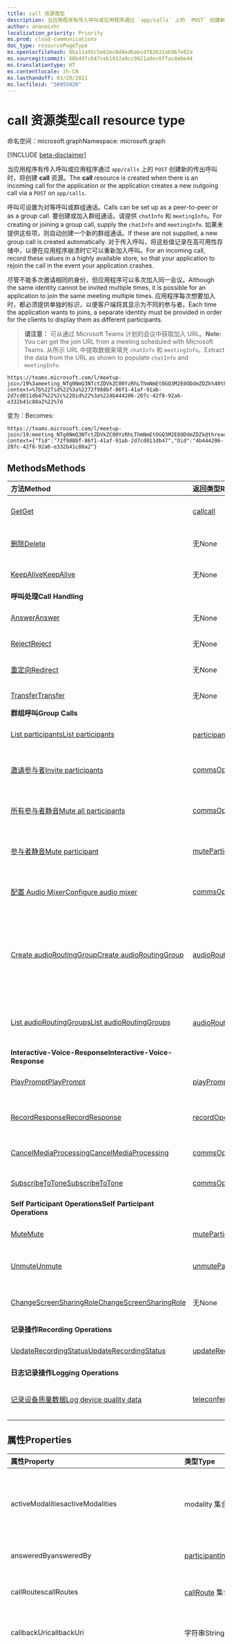 ```yaml
---
title: call 资源类型
description: 当应用程序有传入呼叫或应用程序通过 `app/calls` 上的 `POST` 创建新的传出呼叫时，将创建 **call** 资源。
author: ananmishr
localization_priority: Priority
ms.prod: cloud-communications
doc_type: resourcePageType
ms.openlocfilehash: 0ba11a95c5e62ec0d4edbabcdf82631ab967e82a
ms.sourcegitcommit: 68b49fc847ceb1032a9cc9821a9ec0f7ac4abe44
ms.translationtype: HT
ms.contentlocale: zh-CN
ms.lasthandoff: 03/20/2021
ms.locfileid: "50955026"
---
```

# <a name="call-resource-type"></a><span data-ttu-id="4c01e-103">call 资源类型</span><span class="sxs-lookup"><span data-stu-id="4c01e-103">call resource type</span></span>

<span data-ttu-id="4c01e-104">命名空间：microsoft.graph</span><span class="sxs-lookup"><span data-stu-id="4c01e-104">Namespace: microsoft.graph</span></span>

[!INCLUDE [beta-disclaimer](../../includes/beta-disclaimer.md)]

<span data-ttu-id="4c01e-105">当应用程序有传入呼叫或应用程序通过 `app/calls` 上的 `POST` 创建新的传出呼叫时，将创建 **call** 资源。</span><span class="sxs-lookup"><span data-stu-id="4c01e-105">The **call** resource is created when there is an incoming call for the application or the application creates a new outgoing call via a `POST` on `app/calls`.</span></span>

<span data-ttu-id="4c01e-106">呼叫可设置为对等呼叫或群组通话。</span><span class="sxs-lookup"><span data-stu-id="4c01e-106">Calls can be set up as a peer-to-peer or as a group call.</span></span> <span data-ttu-id="4c01e-107">要创建或加入群组通话，请提供 `chatInfo` 和 `meetingInfo`。</span><span class="sxs-lookup"><span data-stu-id="4c01e-107">For creating or joining a group call, supply the `chatInfo` and `meetingInfo`.</span></span> <span data-ttu-id="4c01e-108">如果未提供这些项，则自动创建一个新的群组通话。</span><span class="sxs-lookup"><span data-stu-id="4c01e-108">If these are not supplied, a new group call is created automatically.</span></span> <span data-ttu-id="4c01e-109">对于传入呼叫，将这些值记录在高可用性存储中，以便在应用程序崩溃时它可以重新加入呼叫。</span><span class="sxs-lookup"><span data-stu-id="4c01e-109">For an incoming call, record these values in a highly available store, so that your application to rejoin the call in the event your application crashes.</span></span>

<span data-ttu-id="4c01e-110">尽管不能多次邀请相同的身份，但应用程序可以多次加入同一会议。</span><span class="sxs-lookup"><span data-stu-id="4c01e-110">Although the same identity cannot be invited multiple times, it is possible for an application to join the same meeting multiple times.</span></span> <span data-ttu-id="4c01e-111">应用程序每次想要加入时，都必须提供单独的标识，以便客户端将其显示为不同的参与者。</span><span class="sxs-lookup"><span data-stu-id="4c01e-111">Each time the application wants to joins, a separate identity must be provided in order for the clients to display them as different participants.</span></span>

> <span data-ttu-id="4c01e-112">**请注意：** 可从通过 Microsoft Teams 计划的会议中获取加入 URL。</span><span class="sxs-lookup"><span data-stu-id="4c01e-112">**Note:** You can get the join URL from a meeting scheduled with Microsoft Teams.</span></span> <span data-ttu-id="4c01e-113">从所示 URL 中提取数据来填充 `chatInfo` 和 `meetingInfo`。</span><span class="sxs-lookup"><span data-stu-id="4c01e-113">Extract the data from the URL as shown to populate `chatInfo` and `meetingInfo`.</span></span>

```http
https://teams.microsoft.com/l/meetup-join/19%3ameeting_NTg0NmQ3NTctZDVkZC00YzRhLThmNmEtOGQ3M2E0ODdmZDZk%40thread.v2/0?context=%7b%22Tid%22%3a%2272f988bf-86f1-41af-91ab-2d7cd011db47%22%2c%22Oid%22%3a%224b444206-207c-42f8-92a6-e332b41c88a2%22%7d
```
<span data-ttu-id="4c01e-114">变为：</span><span class="sxs-lookup"><span data-stu-id="4c01e-114">Becomes:</span></span>
```http
https://teams.microsoft.com/l/meetup-join/19:meeting_NTg0NmQ3NTctZDVkZC00YzRhLThmNmEtOGQ3M2E0ODdmZDZk@thread.v2/0?context={"Tid":"72f988bf-86f1-41af-91ab-2d7cd011db47","Oid":"4b444206-207c-42f8-92a6-e332b41c88a2"}
```


## <a name="methods"></a><span data-ttu-id="4c01e-115">Methods</span><span class="sxs-lookup"><span data-stu-id="4c01e-115">Methods</span></span>

| <span data-ttu-id="4c01e-116">方法</span><span class="sxs-lookup"><span data-stu-id="4c01e-116">Method</span></span>                                                             | <span data-ttu-id="4c01e-117">返回类型</span><span class="sxs-lookup"><span data-stu-id="4c01e-117">Return Type</span></span>                                                 | <span data-ttu-id="4c01e-118">说明</span><span class="sxs-lookup"><span data-stu-id="4c01e-118">Description</span></span>                                                                     |
|:-------------------------------------------------------------------|:------------------------------------------------------------|:--------------------------------------------------------------------------------|
| [<span data-ttu-id="4c01e-119">Get</span><span class="sxs-lookup"><span data-stu-id="4c01e-119">Get</span></span>](../api/call-get.md)                                     | [<span data-ttu-id="4c01e-120">call</span><span class="sxs-lookup"><span data-stu-id="4c01e-120">call</span></span>](call.md)                                             | <span data-ttu-id="4c01e-121">读取 **call** 对象的属性。</span><span class="sxs-lookup"><span data-stu-id="4c01e-121">Read properties of the **call** object.</span></span>                                         |
| [<span data-ttu-id="4c01e-122">删除</span><span class="sxs-lookup"><span data-stu-id="4c01e-122">Delete</span></span>](../api/call-delete.md)                                    | <span data-ttu-id="4c01e-123">无</span><span class="sxs-lookup"><span data-stu-id="4c01e-123">None</span></span>                                                            | <span data-ttu-id="4c01e-124">删除或挂断活动 **呼叫**。</span><span class="sxs-lookup"><span data-stu-id="4c01e-124">Delete or Hang-up an active **call**.</span></span>                                           |
| [<span data-ttu-id="4c01e-125">KeepAlive</span><span class="sxs-lookup"><span data-stu-id="4c01e-125">KeepAlive</span></span>](../api/call-keepalive.md)                             | <span data-ttu-id="4c01e-126">无</span><span class="sxs-lookup"><span data-stu-id="4c01e-126">None</span></span>                                                  | <span data-ttu-id="4c01e-127">确保通话不中断。</span><span class="sxs-lookup"><span data-stu-id="4c01e-127">Ensure that the call remains active.</span></span>
| <span data-ttu-id="4c01e-128">**呼叫处理**</span><span class="sxs-lookup"><span data-stu-id="4c01e-128">**Call Handling**</span></span>                                                  |                                                        |                                                                                 |
| [<span data-ttu-id="4c01e-129">Answer</span><span class="sxs-lookup"><span data-stu-id="4c01e-129">Answer</span></span>](../api/call-answer.md)                                    | <span data-ttu-id="4c01e-130">无</span><span class="sxs-lookup"><span data-stu-id="4c01e-130">None</span></span>                                                            | <span data-ttu-id="4c01e-131">应答传入呼叫。</span><span class="sxs-lookup"><span data-stu-id="4c01e-131">Answer an incoming call.</span></span>                                                        |
| [<span data-ttu-id="4c01e-132">Reject</span><span class="sxs-lookup"><span data-stu-id="4c01e-132">Reject</span></span>](../api/call-reject.md)                                    | <span data-ttu-id="4c01e-133">无</span><span class="sxs-lookup"><span data-stu-id="4c01e-133">None</span></span>                                                            | <span data-ttu-id="4c01e-134">拒绝传入呼叫。</span><span class="sxs-lookup"><span data-stu-id="4c01e-134">Reject an incoming call.</span></span>                                                        |
| [<span data-ttu-id="4c01e-135">重定向</span><span class="sxs-lookup"><span data-stu-id="4c01e-135">Redirect</span></span>](../api/call-redirect.md)                                | <span data-ttu-id="4c01e-136">无</span><span class="sxs-lookup"><span data-stu-id="4c01e-136">None</span></span>                                                            | <span data-ttu-id="4c01e-137">重定向传入呼叫。</span><span class="sxs-lookup"><span data-stu-id="4c01e-137">Redirect an incoming call.</span></span>                                                      |
| [<span data-ttu-id="4c01e-138">Transfer</span><span class="sxs-lookup"><span data-stu-id="4c01e-138">Transfer</span></span>](../api/call-transfer.md)                                | <span data-ttu-id="4c01e-139">无</span><span class="sxs-lookup"><span data-stu-id="4c01e-139">None</span></span>                                                            | <span data-ttu-id="4c01e-140">转接呼叫</span><span class="sxs-lookup"><span data-stu-id="4c01e-140">Transfer a call</span></span>                                                                 |
| <span data-ttu-id="4c01e-141">**群组呼叫**</span><span class="sxs-lookup"><span data-stu-id="4c01e-141">**Group Calls**</span></span>                                                    |                                                             |                                                                            |
| [<span data-ttu-id="4c01e-142">List participants</span><span class="sxs-lookup"><span data-stu-id="4c01e-142">List participants</span></span>](../api/call-list-participants.md)              | <span data-ttu-id="4c01e-143">[participant](participant.md) 集合</span><span class="sxs-lookup"><span data-stu-id="4c01e-143">[participant](participant.md) collection</span></span>                    | <span data-ttu-id="4c01e-144">获取参与者对象集合。</span><span class="sxs-lookup"><span data-stu-id="4c01e-144">Get a participant object collection.</span></span>                                            |
| [<span data-ttu-id="4c01e-145">邀请参与者</span><span class="sxs-lookup"><span data-stu-id="4c01e-145">Invite participants</span></span>](../api/participant-invite.md)                | [<span data-ttu-id="4c01e-146">commsOperation</span><span class="sxs-lookup"><span data-stu-id="4c01e-146">commsOperation</span></span>](commsoperation.md)                         | <span data-ttu-id="4c01e-147">邀请参与者加入活动呼叫。</span><span class="sxs-lookup"><span data-stu-id="4c01e-147">Invite participants to the active call.</span></span>                                         |
| [<span data-ttu-id="4c01e-148">所有参与者静音</span><span class="sxs-lookup"><span data-stu-id="4c01e-148">Mute all participants</span></span>](../api/participant-muteall.md)             | [<span data-ttu-id="4c01e-149">commsOperation</span><span class="sxs-lookup"><span data-stu-id="4c01e-149">commsOperation</span></span>](commsoperation.md)                         | <span data-ttu-id="4c01e-150">将呼叫中的所有参与者设为静音。</span><span class="sxs-lookup"><span data-stu-id="4c01e-150">Mute all participants in the call.</span></span>                                              |
| [<span data-ttu-id="4c01e-151">参与者静音</span><span class="sxs-lookup"><span data-stu-id="4c01e-151">Mute participant</span></span>](../api/participant-mute.md)                     | [<span data-ttu-id="4c01e-152">muteParticipantOperation</span><span class="sxs-lookup"><span data-stu-id="4c01e-152">muteParticipantOperation</span></span>](muteparticipantoperation.md)     | <span data-ttu-id="4c01e-153">群组通话中参与者静音。</span><span class="sxs-lookup"><span data-stu-id="4c01e-153">Mute a participant in the group call.</span></span>                                           |
| [<span data-ttu-id="4c01e-154">配置 Audio Mixer</span><span class="sxs-lookup"><span data-stu-id="4c01e-154">Configure audio mixer</span></span>](../api/participant-configuremixer.md)      | [<span data-ttu-id="4c01e-155">commsOperation</span><span class="sxs-lookup"><span data-stu-id="4c01e-155">commsOperation</span></span>](commsoperation.md)                         | <span data-ttu-id="4c01e-156">在多方对话中配置音频。</span><span class="sxs-lookup"><span data-stu-id="4c01e-156">Configure audio in multiparty conversation.</span></span>                                     |
| [<span data-ttu-id="4c01e-157">Create audioRoutingGroup</span><span class="sxs-lookup"><span data-stu-id="4c01e-157">Create audioRoutingGroup</span></span>](../api/call-post-audioroutinggroups.md) | [<span data-ttu-id="4c01e-158">audioRoutingGroup</span><span class="sxs-lookup"><span data-stu-id="4c01e-158">audioRoutingGroup</span></span>](audioroutinggroup.md)                   | <span data-ttu-id="4c01e-159">通过发布到 audioRoutingGroups 集合创建一个新的 audioRoutingGroup。</span><span class="sxs-lookup"><span data-stu-id="4c01e-159">Create a new audioRoutingGroup by posting to the audioRoutingGroups collection.</span></span> |
| [<span data-ttu-id="4c01e-160">List audioRoutingGroups</span><span class="sxs-lookup"><span data-stu-id="4c01e-160">List audioRoutingGroups</span></span>](../api/call-list-audioroutinggroups.md)  | <span data-ttu-id="4c01e-161">[audioRoutingGroup](audioroutinggroup.md) 集合</span><span class="sxs-lookup"><span data-stu-id="4c01e-161">[audioRoutingGroup](audioroutinggroup.md) collection</span></span>        | <span data-ttu-id="4c01e-162">获取 audioRoutingGroup 对象集合。</span><span class="sxs-lookup"><span data-stu-id="4c01e-162">Get a audioRoutingGroup object collection.</span></span>                                      |
| <span data-ttu-id="4c01e-163">**Interactive-Voice-Response**</span><span class="sxs-lookup"><span data-stu-id="4c01e-163">**Interactive-Voice-Response**</span></span>                                     |                                                             |                                                                                 |
| [<span data-ttu-id="4c01e-164">PlayPrompt</span><span class="sxs-lookup"><span data-stu-id="4c01e-164">PlayPrompt</span></span>](../api/call-playprompt.md)                            | [<span data-ttu-id="4c01e-165">playPromptOperation</span><span class="sxs-lookup"><span data-stu-id="4c01e-165">playPromptOperation</span></span>](playpromptoperation.md)               | <span data-ttu-id="4c01e-166">在呼叫中播放提示。</span><span class="sxs-lookup"><span data-stu-id="4c01e-166">Play prompt in the call.</span></span>                                                        |
| [<span data-ttu-id="4c01e-167">RecordResponse</span><span class="sxs-lookup"><span data-stu-id="4c01e-167">RecordResponse</span></span>](../api/call-record.md)                            | [<span data-ttu-id="4c01e-168">recordOperation</span><span class="sxs-lookup"><span data-stu-id="4c01e-168">recordOperation</span></span>](recordoperation.md)                       | <span data-ttu-id="4c01e-169">录制来自呼叫方的简短音频回复。</span><span class="sxs-lookup"><span data-stu-id="4c01e-169">Records a short audio response from the caller.</span></span>                                        |
| [<span data-ttu-id="4c01e-170">CancelMediaProcessing</span><span class="sxs-lookup"><span data-stu-id="4c01e-170">CancelMediaProcessing</span></span>](../api/call-cancelmediaprocessing.md)      | [<span data-ttu-id="4c01e-171">commsOperation</span><span class="sxs-lookup"><span data-stu-id="4c01e-171">commsOperation</span></span>](commsoperation.md)                         | <span data-ttu-id="4c01e-172">取消媒体处理。</span><span class="sxs-lookup"><span data-stu-id="4c01e-172">Cancel media processing.</span></span>                                                        |
| [<span data-ttu-id="4c01e-173">SubscribeToTone</span><span class="sxs-lookup"><span data-stu-id="4c01e-173">SubscribeToTone</span></span>](../api/call-subscribetotone.md)                  | [<span data-ttu-id="4c01e-174">commsOperation</span><span class="sxs-lookup"><span data-stu-id="4c01e-174">commsOperation</span></span>](commsoperation.md)                         | <span data-ttu-id="4c01e-175">订阅 DTMF 音。</span><span class="sxs-lookup"><span data-stu-id="4c01e-175">Subscribe to DTMF tones.</span></span>                                                        |
| <span data-ttu-id="4c01e-176">**Self Participant Operations**</span><span class="sxs-lookup"><span data-stu-id="4c01e-176">**Self Participant Operations**</span></span>                                    |                                                             |                                                                                 |
| [<span data-ttu-id="4c01e-177">Mute</span><span class="sxs-lookup"><span data-stu-id="4c01e-177">Mute</span></span>](../api/call-mute.md)                                        | [<span data-ttu-id="4c01e-178">muteParticipantOperation</span><span class="sxs-lookup"><span data-stu-id="4c01e-178">muteParticipantOperation</span></span>](muteparticipantoperation.md)     | <span data-ttu-id="4c01e-179">在呼叫中将自己设为静音。</span><span class="sxs-lookup"><span data-stu-id="4c01e-179">Mute self in the call.</span></span>                                                          |
| [<span data-ttu-id="4c01e-180">Unmute</span><span class="sxs-lookup"><span data-stu-id="4c01e-180">Unmute</span></span>](../api/call-unmute.md)                                    | [<span data-ttu-id="4c01e-181">unmuteParticipantOperation</span><span class="sxs-lookup"><span data-stu-id="4c01e-181">unmuteParticipantOperation</span></span>](unmuteparticipantoperation.md) | <span data-ttu-id="4c01e-182">在呼叫中将自己取消静音。</span><span class="sxs-lookup"><span data-stu-id="4c01e-182">Unmute self in the call.</span></span>                                                        |
| [<span data-ttu-id="4c01e-183">ChangeScreenSharingRole</span><span class="sxs-lookup"><span data-stu-id="4c01e-183">ChangeScreenSharingRole</span></span>](../api/call-changescreensharingrole.md)  | <span data-ttu-id="4c01e-184">无</span><span class="sxs-lookup"><span data-stu-id="4c01e-184">None</span></span>                                                        | <span data-ttu-id="4c01e-185">在呼叫中开始和停止共享屏幕。</span><span class="sxs-lookup"><span data-stu-id="4c01e-185">Start and stop sharing screen in the call.</span></span>                                      |
| <span data-ttu-id="4c01e-186">**记录操作**</span><span class="sxs-lookup"><span data-stu-id="4c01e-186">**Recording Operations**</span></span>                                           |                                                             |                                              |
| [<span data-ttu-id="4c01e-187">UpdateRecordingStatus</span><span class="sxs-lookup"><span data-stu-id="4c01e-187">UpdateRecordingStatus</span></span>](../api/call-updaterecordingstatus.md)      | [<span data-ttu-id="4c01e-188">updateRecordingStatusOperation</span><span class="sxs-lookup"><span data-stu-id="4c01e-188">updateRecordingStatusOperation</span></span>](updateRecordingStatusOperation.md)               | <span data-ttu-id="4c01e-189">更新记录状态。</span><span class="sxs-lookup"><span data-stu-id="4c01e-189">Updates the recording status.</span></span>                      |
| <span data-ttu-id="4c01e-190">**日志记录操作**</span><span class="sxs-lookup"><span data-stu-id="4c01e-190">**Logging Operations**</span></span>                                           |                                                             |                                              |
| [<span data-ttu-id="4c01e-191">记录设备质量数据</span><span class="sxs-lookup"><span data-stu-id="4c01e-191">Log device quality data</span></span>](../api/call-logteleconferencedevicequality.md)| [<span data-ttu-id="4c01e-192">teleconferenceDeviceQuality</span><span class="sxs-lookup"><span data-stu-id="4c01e-192">teleconferenceDeviceQuality</span></span>](teleconferencedevicequality.md) | <span data-ttu-id="4c01e-193">记录视频电话会议设备质量数据。</span><span class="sxs-lookup"><span data-stu-id="4c01e-193">Log video teleconferencing device quality data.</span></span>|

## <a name="properties"></a><span data-ttu-id="4c01e-194">属性</span><span class="sxs-lookup"><span data-stu-id="4c01e-194">Properties</span></span>

| <span data-ttu-id="4c01e-195">属性</span><span class="sxs-lookup"><span data-stu-id="4c01e-195">Property</span></span>            | <span data-ttu-id="4c01e-196">类型</span><span class="sxs-lookup"><span data-stu-id="4c01e-196">Type</span></span>                                                                                                   | <span data-ttu-id="4c01e-197">说明</span><span class="sxs-lookup"><span data-stu-id="4c01e-197">Description</span></span>                                                                                                                                                                                         |
| :------------------ | :------------------------------------------------------------------------------------------------------| :-------------------------------------------------------------------------------------------------------------------------------------------------------------------------------------------------- |
| <span data-ttu-id="4c01e-198">activeModalities</span><span class="sxs-lookup"><span data-stu-id="4c01e-198">activeModalities</span></span>    | <span data-ttu-id="4c01e-199">modality 集合</span><span class="sxs-lookup"><span data-stu-id="4c01e-199">modality collection</span></span>                                                                                      | <span data-ttu-id="4c01e-200">活动模态的列表。</span><span class="sxs-lookup"><span data-stu-id="4c01e-200">The list of active modalities.</span></span> <span data-ttu-id="4c01e-201">可取值为：`unknown`、`audio`、`video`、`videoBasedScreenSharing`、`data`。</span><span class="sxs-lookup"><span data-stu-id="4c01e-201">Possible values are: `unknown`, `audio`, `video`, `videoBasedScreenSharing`, `data`.</span></span> <span data-ttu-id="4c01e-202">只读。</span><span class="sxs-lookup"><span data-stu-id="4c01e-202">Read-only.</span></span>                                                    |
| <span data-ttu-id="4c01e-203">answeredBy</span><span class="sxs-lookup"><span data-stu-id="4c01e-203">answeredBy</span></span>          | [<span data-ttu-id="4c01e-204">participantInfo</span><span class="sxs-lookup"><span data-stu-id="4c01e-204">participantInfo</span></span>](participantinfo.md)                                                                  | <span data-ttu-id="4c01e-205">已应答呼叫的参与者。</span><span class="sxs-lookup"><span data-stu-id="4c01e-205">The participant that answered the call.</span></span> <span data-ttu-id="4c01e-206">只读。</span><span class="sxs-lookup"><span data-stu-id="4c01e-206">Read-only.</span></span>                                                                                                                                |
| <span data-ttu-id="4c01e-207">callRoutes</span><span class="sxs-lookup"><span data-stu-id="4c01e-207">callRoutes</span></span>          | <span data-ttu-id="4c01e-208">[callRoute](callroute.md) 集合</span><span class="sxs-lookup"><span data-stu-id="4c01e-208">[callRoute](callroute.md) collection</span></span>                                                                   | <span data-ttu-id="4c01e-209">有关如何重定向呼叫的路由信息。</span><span class="sxs-lookup"><span data-stu-id="4c01e-209">The routing information on how the call was retargeted.</span></span> <span data-ttu-id="4c01e-210">只读。</span><span class="sxs-lookup"><span data-stu-id="4c01e-210">Read-only.</span></span>                                                                                                                |
| <span data-ttu-id="4c01e-211">callbackUri</span><span class="sxs-lookup"><span data-stu-id="4c01e-211">callbackUri</span></span>         | <span data-ttu-id="4c01e-212">字符串</span><span class="sxs-lookup"><span data-stu-id="4c01e-212">String</span></span>                                                                                                 | <span data-ttu-id="4c01e-213">用于传递回调的回调 URL。</span><span class="sxs-lookup"><span data-stu-id="4c01e-213">The callback URL on which callbacks will be delivered.</span></span> <span data-ttu-id="4c01e-214">必须是 `https`。</span><span class="sxs-lookup"><span data-stu-id="4c01e-214">Must be `https`.</span></span>                                                                                                                               |
| <span data-ttu-id="4c01e-215">callChainId</span><span class="sxs-lookup"><span data-stu-id="4c01e-215">callChainId</span></span>         | <span data-ttu-id="4c01e-216">String</span><span class="sxs-lookup"><span data-stu-id="4c01e-216">String</span></span>                                                                                                 | <span data-ttu-id="4c01e-217">一个针对会议中所有参与者的通话的唯一标识符，或一个针对 P2P 通话中两位参与者的通话的唯一标识符。</span><span class="sxs-lookup"><span data-stu-id="4c01e-217">A unique identifier for all the participant calls in a conference or a unique identifier for two participant calls in a P2P call.</span></span>  <span data-ttu-id="4c01e-218">需要从 `Microsoft.Graph.Call.CallChainId` 复制它。</span><span class="sxs-lookup"><span data-stu-id="4c01e-218">This needs to be copied over from `Microsoft.Graph.Call.CallChainId`.</span></span> |
| <span data-ttu-id="4c01e-219">chatInfo</span><span class="sxs-lookup"><span data-stu-id="4c01e-219">chatInfo</span></span>            | [<span data-ttu-id="4c01e-220">chatInfo</span><span class="sxs-lookup"><span data-stu-id="4c01e-220">chatInfo</span></span>](chatinfo.md)                                                                                | <span data-ttu-id="4c01e-221">聊天信息。</span><span class="sxs-lookup"><span data-stu-id="4c01e-221">The chat information.</span></span> <span data-ttu-id="4c01e-222">会议情境所需的信息。</span><span class="sxs-lookup"><span data-stu-id="4c01e-222">Required information for meeting scenarios.</span></span>                                                                                                                                |
| <span data-ttu-id="4c01e-223">direction</span><span class="sxs-lookup"><span data-stu-id="4c01e-223">direction</span></span>           | <span data-ttu-id="4c01e-224">callDirection</span><span class="sxs-lookup"><span data-stu-id="4c01e-224">callDirection</span></span>                                                                                                 | <span data-ttu-id="4c01e-225">呼叫的方向。</span><span class="sxs-lookup"><span data-stu-id="4c01e-225">The direction of the call.</span></span> <span data-ttu-id="4c01e-226">可取值为 `incoming` 或 `outgoing`。</span><span class="sxs-lookup"><span data-stu-id="4c01e-226">The possible value are `incoming` or `outgoing`.</span></span> <span data-ttu-id="4c01e-227">只读。</span><span class="sxs-lookup"><span data-stu-id="4c01e-227">Read-only.</span></span>                                                                                            |
| <span data-ttu-id="4c01e-228">id</span><span class="sxs-lookup"><span data-stu-id="4c01e-228">id</span></span>                  | <span data-ttu-id="4c01e-229">字符串</span><span class="sxs-lookup"><span data-stu-id="4c01e-229">String</span></span>                                                                                                 | <span data-ttu-id="4c01e-230">来电显示。只读。</span><span class="sxs-lookup"><span data-stu-id="4c01e-230">The call id. Read-only.</span></span>                                                                                                                                                                        |
| <span data-ttu-id="4c01e-231">incomingContext</span><span class="sxs-lookup"><span data-stu-id="4c01e-231">incomingContext</span></span>     | [<span data-ttu-id="4c01e-232">incomingContext</span><span class="sxs-lookup"><span data-stu-id="4c01e-232">incomingContext</span></span>](incomingcontext.md)                                                                  | <span data-ttu-id="4c01e-233">与来电相关的上下文。</span><span class="sxs-lookup"><span data-stu-id="4c01e-233">The context associated with an incoming call.</span></span> <span data-ttu-id="4c01e-234">只读。</span><span class="sxs-lookup"><span data-stu-id="4c01e-234">Read-only.</span></span> <span data-ttu-id="4c01e-235">由服务器生成。</span><span class="sxs-lookup"><span data-stu-id="4c01e-235">Server generated.</span></span>                                                                                                                                |
| <span data-ttu-id="4c01e-236">mediaConfig</span><span class="sxs-lookup"><span data-stu-id="4c01e-236">mediaConfig</span></span>         | <span data-ttu-id="4c01e-237">[appHostedMediaConfig](apphostedmediaconfig.md) 或 [serviceHostedMediaConfig](servicehostedmediaconfig.md)</span><span class="sxs-lookup"><span data-stu-id="4c01e-237">[appHostedMediaConfig](apphostedmediaconfig.md) or [serviceHostedMediaConfig](servicehostedmediaconfig.md)</span></span> | <span data-ttu-id="4c01e-238">媒体配置。</span><span class="sxs-lookup"><span data-stu-id="4c01e-238">The media configuration.</span></span> <span data-ttu-id="4c01e-239">创建对等呼叫或加入会议所需的信息。</span><span class="sxs-lookup"><span data-stu-id="4c01e-239">Required information for creating peer to peer calls or joining meetings.</span></span>                                                                        |
| <span data-ttu-id="4c01e-240">mediaState</span><span class="sxs-lookup"><span data-stu-id="4c01e-240">mediaState</span></span>          | [<span data-ttu-id="4c01e-241">callMediaState</span><span class="sxs-lookup"><span data-stu-id="4c01e-241">callMediaState</span></span>](callmediastate.md)                                                                    | <span data-ttu-id="4c01e-242">只读。</span><span class="sxs-lookup"><span data-stu-id="4c01e-242">Read-only.</span></span> <span data-ttu-id="4c01e-243">通话媒体状态。</span><span class="sxs-lookup"><span data-stu-id="4c01e-243">The call media state.</span></span> |
| <span data-ttu-id="4c01e-244">meetingCapability</span><span class="sxs-lookup"><span data-stu-id="4c01e-244">meetingCapability</span></span>   | [<span data-ttu-id="4c01e-245">meetingCapability</span><span class="sxs-lookup"><span data-stu-id="4c01e-245">meetingCapability</span></span>](meetingcapability.md)                                                              | <span data-ttu-id="4c01e-246">包含会议功能。</span><span class="sxs-lookup"><span data-stu-id="4c01e-246">Contains the capabilities of a meeting.</span></span> <span data-ttu-id="4c01e-247">只读。</span><span class="sxs-lookup"><span data-stu-id="4c01e-247">Read-only.</span></span>                                                                                                       |
| <span data-ttu-id="4c01e-248">meetingInfo</span><span class="sxs-lookup"><span data-stu-id="4c01e-248">meetingInfo</span></span>         | <span data-ttu-id="4c01e-249">[organizerMeetingInfo](organizermeetinginfo.md) 或 [tokenMeetingInfo](tokenmeetinginfo.md)</span><span class="sxs-lookup"><span data-stu-id="4c01e-249">[organizerMeetingInfo](organizermeetinginfo.md) or [tokenMeetingInfo](tokenmeetinginfo.md)</span></span>             | <span data-ttu-id="4c01e-250">会议信息。</span><span class="sxs-lookup"><span data-stu-id="4c01e-250">The meeting information.</span></span> <span data-ttu-id="4c01e-251">会议情境所需的信息。</span><span class="sxs-lookup"><span data-stu-id="4c01e-251">Required information for meeting scenarios.</span></span>                                                                                                              |
|<span data-ttu-id="4c01e-252">transcription</span><span class="sxs-lookup"><span data-stu-id="4c01e-252">transcription</span></span>     | [<span data-ttu-id="4c01e-253">callTranscriptionInfo</span><span class="sxs-lookup"><span data-stu-id="4c01e-253">callTranscriptionInfo</span></span>](calltranscriptioninfo.md)                                                         | <span data-ttu-id="4c01e-254">通话的脚本信息。</span><span class="sxs-lookup"><span data-stu-id="4c01e-254">The transcription information for the call.</span></span> <span data-ttu-id="4c01e-255">只读。</span><span class="sxs-lookup"><span data-stu-id="4c01e-255">Read-only.</span></span>                           |
<span data-ttu-id="4c01e-256">myParticipantId</span><span class="sxs-lookup"><span data-stu-id="4c01e-256">myParticipantId</span></span>     | <span data-ttu-id="4c01e-257">String</span><span class="sxs-lookup"><span data-stu-id="4c01e-257">String</span></span>                                                                                                   | <span data-ttu-id="4c01e-258">只读。</span><span class="sxs-lookup"><span data-stu-id="4c01e-258">Read-only.</span></span>                                                                                                                                                                        |
| <span data-ttu-id="4c01e-259">requestedModalities</span><span class="sxs-lookup"><span data-stu-id="4c01e-259">requestedModalities</span></span> | <span data-ttu-id="4c01e-260">modality 集合</span><span class="sxs-lookup"><span data-stu-id="4c01e-260">modality collection</span></span>                                                                                      | <span data-ttu-id="4c01e-261">请求模态的列表。</span><span class="sxs-lookup"><span data-stu-id="4c01e-261">The list of requested modalities.</span></span> <span data-ttu-id="4c01e-262">可取值为：`unknown`、`audio`、`video`、`videoBasedScreenSharing`、`data`。</span><span class="sxs-lookup"><span data-stu-id="4c01e-262">Possible values are: `unknown`, `audio`, `video`, `videoBasedScreenSharing`, `data`.</span></span>                                                                            |
| <span data-ttu-id="4c01e-263">resultInfo</span><span class="sxs-lookup"><span data-stu-id="4c01e-263">resultInfo</span></span>          | [<span data-ttu-id="4c01e-264">resultInfo</span><span class="sxs-lookup"><span data-stu-id="4c01e-264">resultInfo</span></span>](resultinfo.md)                                                                            | <span data-ttu-id="4c01e-265">结果信息。</span><span class="sxs-lookup"><span data-stu-id="4c01e-265">The result information.</span></span> <span data-ttu-id="4c01e-266">例如，可以保留终止原因。</span><span class="sxs-lookup"><span data-stu-id="4c01e-266">For example can hold termination reason.</span></span> <span data-ttu-id="4c01e-267">只读。</span><span class="sxs-lookup"><span data-stu-id="4c01e-267">Read-only.</span></span>                                                                                                        |
| <span data-ttu-id="4c01e-268">ringingTimeoutInSeconds</span><span class="sxs-lookup"><span data-stu-id="4c01e-268">ringingTimeoutInSeconds</span></span> | <span data-ttu-id="4c01e-269">Int32</span><span class="sxs-lookup"><span data-stu-id="4c01e-269">Int32</span></span>                                                                                              | <span data-ttu-id="4c01e-270">传出对等呼叫的以秒为单位的响铃超时。</span><span class="sxs-lookup"><span data-stu-id="4c01e-270">Ringing timeout in seconds for outgoing peer to peer calls.</span></span> <span data-ttu-id="4c01e-271">此属性的最大值为 115 秒。</span><span class="sxs-lookup"><span data-stu-id="4c01e-271">The max value for this attribute is 115 seconds.</span></span>                                                                                        |
| <span data-ttu-id="4c01e-272">routingPolicies</span><span class="sxs-lookup"><span data-stu-id="4c01e-272">routingPolicies</span></span>     | <span data-ttu-id="4c01e-273">routingPolicy 集合集合</span><span class="sxs-lookup"><span data-stu-id="4c01e-273">routingPolicy collection collection</span></span>                                                                                      | <span data-ttu-id="4c01e-274">此属性仅适用于对等呼叫。</span><span class="sxs-lookup"><span data-stu-id="4c01e-274">This property is applicable for peer to peer calls only.</span></span> <span data-ttu-id="4c01e-275">可取值为：`none`、`noMissedCall`、`disableForwardingExceptPhone`、`disableForwarding`、`preferSkypeForBusiness`、`unknownFutureValue`。</span><span class="sxs-lookup"><span data-stu-id="4c01e-275">Possible values are: `none`, `noMissedCall`, `disableForwardingExceptPhone`, `disableForwarding`, `preferSkypeForBusiness`, `unknownFutureValue`.</span></span>                                                                                                   |
| <span data-ttu-id="4c01e-276">source</span><span class="sxs-lookup"><span data-stu-id="4c01e-276">source</span></span>              | [<span data-ttu-id="4c01e-277">participantInfo</span><span class="sxs-lookup"><span data-stu-id="4c01e-277">participantInfo</span></span>](participantinfo.md)                                                                  | <span data-ttu-id="4c01e-278">呼叫的发起方。</span><span class="sxs-lookup"><span data-stu-id="4c01e-278">The originator of the call.</span></span>                                                                                                                                                                         |
| <span data-ttu-id="4c01e-279">state</span><span class="sxs-lookup"><span data-stu-id="4c01e-279">state</span></span>               | <span data-ttu-id="4c01e-280">callState</span><span class="sxs-lookup"><span data-stu-id="4c01e-280">callState</span></span>                                                                                                 | <span data-ttu-id="4c01e-281">呼叫状态。</span><span class="sxs-lookup"><span data-stu-id="4c01e-281">The call state.</span></span> <span data-ttu-id="4c01e-282">可取值为：`incoming`、`establishing`、`ringing`、`established`、`hold`、`transferring`、`transferAccepted`、`redirecting`、`terminating`、`terminated`。</span><span class="sxs-lookup"><span data-stu-id="4c01e-282">Possible values are: `incoming`, `establishing`, `ringing`, `established`, `hold`, `transferring`, `transferAccepted`, `redirecting`, `terminating`, `terminated`.</span></span> <span data-ttu-id="4c01e-283">只读。</span><span class="sxs-lookup"><span data-stu-id="4c01e-283">Read-only.</span></span>                          |
| <span data-ttu-id="4c01e-284">subject</span><span class="sxs-lookup"><span data-stu-id="4c01e-284">subject</span></span>             | <span data-ttu-id="4c01e-285">String</span><span class="sxs-lookup"><span data-stu-id="4c01e-285">String</span></span>                                                                                                 | <span data-ttu-id="4c01e-286">对话的主题。</span><span class="sxs-lookup"><span data-stu-id="4c01e-286">The subject of the conversation.</span></span>                                                                                                                                                                    |
| <span data-ttu-id="4c01e-287">targets</span><span class="sxs-lookup"><span data-stu-id="4c01e-287">targets</span></span>             | <span data-ttu-id="4c01e-288">[invitationParticipantInfo](participantinfo.md) 集合</span><span class="sxs-lookup"><span data-stu-id="4c01e-288">[invitationParticipantInfo](participantinfo.md) collection</span></span>                                             | <span data-ttu-id="4c01e-289">呼叫的目标。</span><span class="sxs-lookup"><span data-stu-id="4c01e-289">The targets of the call.</span></span> <span data-ttu-id="4c01e-290">创建对等呼叫所需的信息。</span><span class="sxs-lookup"><span data-stu-id="4c01e-290">Required information for creating peer to peer call.</span></span>                                                                                                            |
| <span data-ttu-id="4c01e-291">tenantId</span><span class="sxs-lookup"><span data-stu-id="4c01e-291">tenantId</span></span>            | <span data-ttu-id="4c01e-292">String</span><span class="sxs-lookup"><span data-stu-id="4c01e-292">String</span></span>                                                                                                 | <span data-ttu-id="4c01e-293">只读。</span><span class="sxs-lookup"><span data-stu-id="4c01e-293">Read-only.</span></span> <span data-ttu-id="4c01e-294">`tenantId` 在 Azure Active Directory 中。</span><span class="sxs-lookup"><span data-stu-id="4c01e-294">`tenantId` in Azure Active Directory.</span></span>                                                                                                                        |
| <span data-ttu-id="4c01e-295">terminationReason</span><span class="sxs-lookup"><span data-stu-id="4c01e-295">terminationReason</span></span>   | <span data-ttu-id="4c01e-296">String</span><span class="sxs-lookup"><span data-stu-id="4c01e-296">String</span></span>                                                                                                 | <span data-ttu-id="4c01e-297">只读。</span><span class="sxs-lookup"><span data-stu-id="4c01e-297">Read-only.</span></span>                                                                                                                                                                       |
| <span data-ttu-id="4c01e-298">toneInfo</span><span class="sxs-lookup"><span data-stu-id="4c01e-298">toneInfo</span></span>            | [<span data-ttu-id="4c01e-299">toneInfo</span><span class="sxs-lookup"><span data-stu-id="4c01e-299">toneInfo</span></span>](toneinfo.md)                                                                                | <span data-ttu-id="4c01e-300">只读。</span><span class="sxs-lookup"><span data-stu-id="4c01e-300">Read-only.</span></span>                                                                                                                                                                        |

## <a name="relationships"></a><span data-ttu-id="4c01e-301">关系</span><span class="sxs-lookup"><span data-stu-id="4c01e-301">Relationships</span></span>

| <span data-ttu-id="4c01e-302">关系</span><span class="sxs-lookup"><span data-stu-id="4c01e-302">Relationship</span></span>        | <span data-ttu-id="4c01e-303">类型</span><span class="sxs-lookup"><span data-stu-id="4c01e-303">Type</span></span>                                                 | <span data-ttu-id="4c01e-304">说明</span><span class="sxs-lookup"><span data-stu-id="4c01e-304">Description</span></span>                                                         |
|:--------------------|:-----------------------------------------------------|:--------------------------------------------------------------------|
| <span data-ttu-id="4c01e-305">audioRoutingGroups</span><span class="sxs-lookup"><span data-stu-id="4c01e-305">audioRoutingGroups</span></span>  | <span data-ttu-id="4c01e-306">[audioRoutingGroup](audioroutinggroup.md) 集合</span><span class="sxs-lookup"><span data-stu-id="4c01e-306">[audioRoutingGroup](audioroutinggroup.md) collection</span></span> | <span data-ttu-id="4c01e-p124">只读。可为空。</span><span class="sxs-lookup"><span data-stu-id="4c01e-p124">Read-only. Nullable.</span></span>                                                |
| <span data-ttu-id="4c01e-309">operations</span><span class="sxs-lookup"><span data-stu-id="4c01e-309">operations</span></span>          | <span data-ttu-id="4c01e-310">[commsOperation](commsoperation.md) 集合</span><span class="sxs-lookup"><span data-stu-id="4c01e-310">[commsOperation](commsoperation.md) collection</span></span>       | <span data-ttu-id="4c01e-p125">只读。可为空。</span><span class="sxs-lookup"><span data-stu-id="4c01e-p125">Read-only. Nullable.</span></span>                                                |
| <span data-ttu-id="4c01e-313">participants</span><span class="sxs-lookup"><span data-stu-id="4c01e-313">participants</span></span>        | <span data-ttu-id="4c01e-314">[participant](participant.md) 集合</span><span class="sxs-lookup"><span data-stu-id="4c01e-314">[participant](participant.md) collection</span></span>             | <span data-ttu-id="4c01e-p126">只读。可为空。</span><span class="sxs-lookup"><span data-stu-id="4c01e-p126">Read-only. Nullable.</span></span>                                                |

## <a name="json-representation"></a><span data-ttu-id="4c01e-317">JSON 表示形式</span><span class="sxs-lookup"><span data-stu-id="4c01e-317">JSON representation</span></span>

<span data-ttu-id="4c01e-318">下面是资源的 JSON 表示形式。</span><span class="sxs-lookup"><span data-stu-id="4c01e-318">The following is a JSON representation of the resource.</span></span>

<!-- {
  "blockType": "resource",
  "optionalProperties": [
    "activeModalities",
    "answeredBy",
    "callRoutes",
    "callChainId",
    "chatInfo",
    "direction",
    "id",
    "incomingContext",
    "mediaState",
    "meetingCapability",
    "meetingInfo",
    "transcription",
    "myParticipantId",
    "replacesContext",
    "resultInfo",
    "ringingTimeoutInSeconds",
    "routingPolicies",
    "state",
    "source",
    "subject",
    "targets",
    "tenantId",
    "terminationReason",
    "toneInfo"
  ],
  "keyProperty":"id",
  "@odata.type": "microsoft.graph.call"
}-->
```json
{
  "activeModalities": ["unknown | audio | video | videoBasedScreenSharing | data"],
  "answeredBy": {"@odata.type": "#microsoft.graph.participantInfo"},
  "callRoutes": [{"@odata.type": "#microsoft.graph.callRoute"}],
  "callbackUri": "String",
  "callChainId": "String",
  "chatInfo": {"@odata.type": "#microsoft.graph.chatInfo"},
  "direction": "incoming | outgoing",
  "id": "String (identifier)",
  "incomingContext": {"@odata.type": "#microsoft.graph.incomingContext"},
  "mediaConfig": {"@odata.type": "#microsoft.graph.mediaConfig"},
  "mediaState": {"@odata.type": "#microsoft.graph.callMediaState"},
  "meetingCapability": {"@odata.type": "#microsoft.graph.meetingCapability"},
  "meetingInfo": {"@odata.type": "#microsoft.graph.meetingInfo"},
  "transcription": {"@odata.type": "#microsoft.graph.callTranscriptionInfo"},
  "myParticipantId": "String",
  "replacesContext": "String",
  "requestedModalities": ["unknown | audio | video | videoBasedScreenSharing | data"],
  "resultInfo": {"@odata.type": "#microsoft.graph.resultInfo"},
  "ringingTimeoutInSeconds": 99,
  "routingPolicies": ["none | noMissedCall | disableForwardingExceptPhone | disableForwarding | preferSkypeForBusiness"],
  "source": {"@odata.type": "#microsoft.graph.participantInfo"},
  "state": "incoming | establishing | ringing | established | hold | transferring | transferAccepted | redirecting | terminating | terminated",
  "subject": "String",
  "targets": [{"@odata.type": "#microsoft.graph.invitationParticipantInfo"}],
  "tenantId": "String",
  "terminationReason": "String",
  "toneInfo": {"@odata.type": "#microsoft.graph.toneInfo"}
}
```

<!-- uuid: 8fcb5dbc-d5aa-4681-8e31-b001d5168d79
2015-10-25 14:57:30 UTC -->
<!--
{
  "type": "#page.annotation",
  "description": "call resource",
  "keywords": "",
  "section": "documentation",
  "tocPath": "",
  "suppressions": []
}
-->


